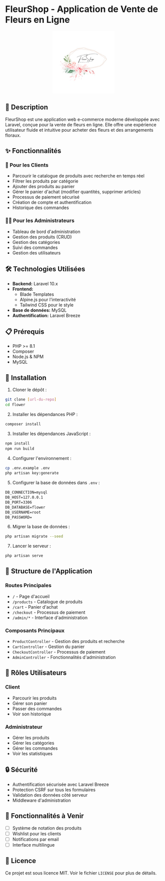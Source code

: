 # FleurShop - Application de Vente de Fleurs en Ligne

<p align="center">
  <img src="public/images/logo.jpg" alt="FleurShop Logo" width="200">
</p>

## 📝 Description

FleurShop est une application web e-commerce moderne développée avec Laravel, conçue pour la vente de fleurs en ligne. Elle offre une expérience utilisateur fluide et intuitive pour acheter des fleurs et des arrangements floraux.

## ✨ Fonctionnalités

### 🏬 Pour les Clients
- Parcourir le catalogue de produits avec recherche en temps réel
- Filtrer les produits par catégorie
- Ajouter des produits au panier
- Gérer le panier d'achat (modifier quantités, supprimer articles)
- Processus de paiement sécurisé
- Création de compte et authentification
- Historique des commandes

### 👨‍💼 Pour les Administrateurs
- Tableau de bord d'administration
- Gestion des produits (CRUD)
- Gestion des catégories
- Suivi des commandes
- Gestion des utilisateurs

## 🛠️ Technologies Utilisées

- **Backend:** Laravel 10.x
- **Frontend:** 
  - Blade Templates
  - Alpine.js pour l'interactivité
  - Tailwind CSS pour le style
- **Base de données:** MySQL
- **Authentification:** Laravel Breeze

## 📋 Prérequis

- PHP >= 8.1
- Composer
- Node.js & NPM
- MySQL

## 🚀 Installation

1. Cloner le dépôt :
```bash
git clone [url-du-repo]
cd flower
```

2. Installer les dépendances PHP :
```bash
composer install
```

3. Installer les dépendances JavaScript :
```bash
npm install
npm run build
```

4. Configurer l'environnement :
```bash
cp .env.example .env
php artisan key:generate
```

5. Configurer la base de données dans `.env` :
```env
DB_CONNECTION=mysql
DB_HOST=127.0.0.1
DB_PORT=3306
DB_DATABASE=flower
DB_USERNAME=root
DB_PASSWORD=
```

6. Migrer la base de données :
```bash
php artisan migrate --seed
```

7. Lancer le serveur :
```bash
php artisan serve
```

## 🎨 Structure de l'Application

### Routes Principales
- `/` - Page d'accueil
- `/products` - Catalogue de produits
- `/cart` - Panier d'achat
- `/checkout` - Processus de paiement
- `/admin/*` - Interface d'administration

### Composants Principaux
- `ProductController` - Gestion des produits et recherche
- `CartController` - Gestion du panier
- `CheckoutController` - Processus de paiement
- `AdminController` - Fonctionnalités d'administration

## 👥 Rôles Utilisateurs

### Client
- Parcourir les produits
- Gérer son panier
- Passer des commandes
- Voir son historique

### Administrateur
- Gérer les produits
- Gérer les catégories
- Gérer les commandes
- Voir les statistiques

## 🔒 Sécurité

- Authentification sécurisée avec Laravel Breeze
- Protection CSRF sur tous les formulaires
- Validation des données côté serveur
- Middleware d'administration

## 🎯 Fonctionnalités à Venir

- [ ] Système de notation des produits
- [ ] Wishlist pour les clients
- [ ] Notifications par email
- [ ] Interface multilingue

## 📄 Licence

Ce projet est sous licence MIT. Voir le fichier `LICENSE` pour plus de détails.
